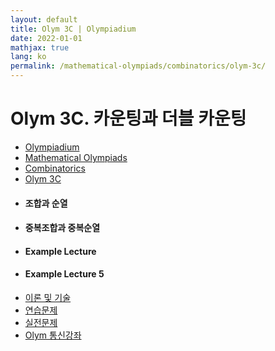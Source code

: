 ```yaml
---
layout: default
title: Olym 3C | Olympiadium
date: 2022-01-01
mathjax: true
lang: ko
permalink: /mathematical-olympiads/combinatorics/olym-3c/
---
```

<h1>Olym 3C. 카운팅과 더블 카운팅 </h1>
<ul class="breadcrumb">
	<li><a href="{{ site.url }}">Olympiadium</a></li> 
	<li><a href="{{ site.url }}mathematical-olympiads/">Mathematical Olympiads</a></li> 
	<li><a href="{{ site.url }}mathematical-olympiads/combinatorics/">Combinatorics</a></li> 
	<li><a href="{{ site.url }}mathematical-olympiads/combinatorics/olym-3c/">Olym 3C</a></li>
</ul>
<div class="row">
<div class="6u 12u$(medium)">
<ul>
  <li><h4>조합과 순열</h4></li>
  <li><h4>중복조합과 중복순열</h4></li>
  <li><h4>Example Lecture</h4></li>
  <li><h4>Example Lecture 5</h4></li>
</ul>
</div>
<div class="6u$ 12u$(medium)">
<ul class="actions vertical">
  <li><a href="{{ site.baseurl }}{{ page.permalink }}theorems-and-techniques" class="button fit mid">이론 및 기술</a></li>
  <li><a href="{{ site.baseurl }}{{ page.permalink }}exercise-problems" class="button fit mid">연습문제</a></li>
  <li><a href="{{ site.baseurl }}{{ page.permalink }}practice-problems" class="button fit mid">실전문제</a></li>
  <li><a href="{{ site.baseurl }}{{ page.permalink }}olym-handouts" class="button fit mid">Olym 통신강좌</a></li>
</ul>
</div>
</div>
